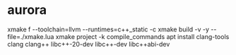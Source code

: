 # aurora

xmake f --toolchain=llvm --runtimes=c++_static -c
xmake build -v -y --file=./xmake.lua
xmake project -k compile_commands
apt install clang-tools clang clang++ libc++-20-dev libc++-dev libc++abi-dev